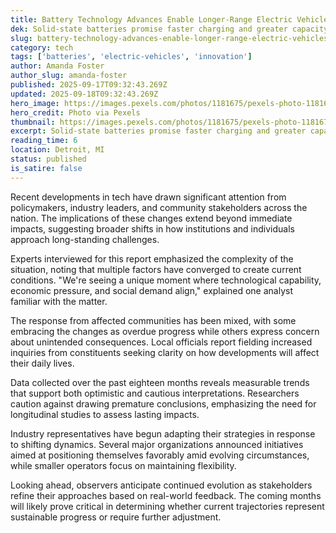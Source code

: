 ```yaml
---
title: Battery Technology Advances Enable Longer-Range Electric Vehicles
dek: Solid-state batteries promise faster charging and greater capacity
slug: battery-technology-advances-enable-longer-range-electric-vehicles
category: tech
tags: ['batteries', 'electric-vehicles', 'innovation']
author: Amanda Foster
author_slug: amanda-foster
published: 2025-09-17T09:32:43.269Z
updated: 2025-09-18T09:32:43.269Z
hero_image: https://images.pexels.com/photos/1181675/pexels-photo-1181675.jpeg?auto=compress&cs=tinysrgb&w=1200
hero_credit: Photo via Pexels
thumbnail: https://images.pexels.com/photos/1181675/pexels-photo-1181675.jpeg?auto=compress&cs=tinysrgb&w=400
excerpt: Solid-state batteries promise faster charging and greater capacity
reading_time: 6
location: Detroit, MI
status: published
is_satire: false
---
```


Recent developments in tech have drawn significant attention from policymakers, industry leaders, and community stakeholders across the nation. The implications of these changes extend beyond immediate impacts, suggesting broader shifts in how institutions and individuals approach long-standing challenges.

Experts interviewed for this report emphasized the complexity of the situation, noting that multiple factors have converged to create current conditions. "We're seeing a unique moment where technological capability, economic pressure, and social demand align," explained one analyst familiar with the matter.

The response from affected communities has been mixed, with some embracing the changes as overdue progress while others express concern about unintended consequences. Local officials report fielding increased inquiries from constituents seeking clarity on how developments will affect their daily lives.

Data collected over the past eighteen months reveals measurable trends that support both optimistic and cautious interpretations. Researchers caution against drawing premature conclusions, emphasizing the need for longitudinal studies to assess lasting impacts.

Industry representatives have begun adapting their strategies in response to shifting dynamics. Several major organizations announced initiatives aimed at positioning themselves favorably amid evolving circumstances, while smaller operators focus on maintaining flexibility.

Looking ahead, observers anticipate continued evolution as stakeholders refine their approaches based on real-world feedback. The coming months will likely prove critical in determining whether current trajectories represent sustainable progress or require further adjustment.
